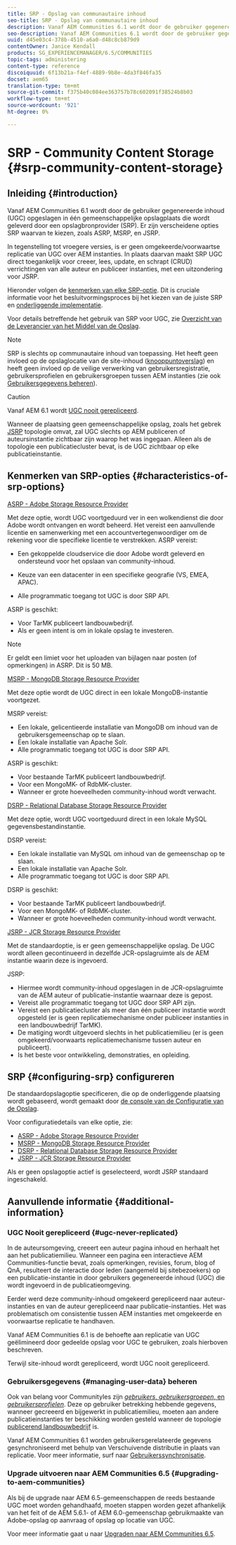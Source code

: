 ```yaml
---
title: SRP - Opslag van communautaire inhoud
seo-title: SRP - Opslag van communautaire inhoud
description: Vanaf AEM Communities 6.1 wordt door de gebruiker gegenereerde inhoud (UGC) opgeslagen in één gemeenschappelijke opslagplaats die wordt geleverd door een opslagprovider (SRP)
seo-description: Vanaf AEM Communities 6.1 wordt door de gebruiker gegenereerde inhoud (UGC) opgeslagen in één gemeenschappelijke opslagplaats die wordt geleverd door een opslagprovider (SRP)
uuid: d45e03c4-378b-4510-a6a0-d48c8cb879d9
contentOwner: Janice Kendall
products: SG_EXPERIENCEMANAGER/6.5/COMMUNITIES
topic-tags: administering
content-type: reference
discoiquuid: 6f13b21a-f4ef-4889-9b8e-4da3f846fa35
docset: aem65
translation-type: tm+mt
source-git-commit: f375b40c084ee363757b78c602091f38524b8b03
workflow-type: tm+mt
source-wordcount: '921'
ht-degree: 0%

---
```



# SRP - Community Content Storage {#srp-community-content-storage}

## Inleiding {#introduction}

Vanaf AEM Communities 6.1 wordt door de gebruiker gegenereerde inhoud (UGC) opgeslagen in één gemeenschappelijke opslagplaats die wordt geleverd door een opslagbronprovider (SRP). Er zijn verscheidene opties SRP waarvan te kiezen, zoals ASRP, MSRP, en JSRP.

In tegenstelling tot vroegere versies, is er geen omgekeerde/voorwaartse replicatie van UGC over AEM instanties. In plaats daarvan maakt SRP UGC direct toegankelijk voor creeer, lees, update, en schrapt (CRUD) verrichtingen van alle auteur en publiceer instanties, met een uitzondering voor JSRP.

Hieronder volgen de [kenmerken van elke SRP-optie](#characteristics-of-srp-options). Dit is cruciale informatie voor het besluitvormingsproces bij het kiezen van de juiste SRP en [onderliggende implementatie](/help/communities/topologies.md).

Voor details betreffende het gebruik van SRP voor UGC, zie [Overzicht van de Leverancier van het Middel van de Opslag](/help/communities/srp.md).

>[!NOTE]
>
>SRP is slechts op communautaire inhoud van toepassing. Het heeft geen invloed op de opslaglocatie van de site-inhoud ([knooppuntoverslag](/help/sites-deploying/data-store-config.md)) en heeft geen invloed op de veilige verwerking van gebruikersregistratie, gebruikersprofielen en gebruikersgroepen tussen AEM instanties (zie ook [Gebruikersgegevens beheren](#managing-user-data)).

>[!CAUTION]
>
>Vanaf AEM 6.1 wordt [UGC nooit gerepliceerd](#ugc-never-replicated).
>
>Wanneer de plaatsing geen gemeenschappelijke opslag, zoals het gebrek [JSRP](/help/communities/topologies.md#jsrp) topologie omvat, zal UGC slechts op AEM publiceren of auteursinstantie zichtbaar zijn waarop het was ingegaan. Alleen als de topologie een publicatiecluster bevat, is de UGC zichtbaar op elke publicatieinstantie.

## Kenmerken van SRP-opties {#characteristics-of-srp-options}

[ASRP - Adobe Storage Resource Provider](/help/communities/asrp.md)

Met deze optie, wordt UGC voortgeduurd ver in een wolkendienst die door Adobe wordt ontvangen en wordt beheerd. Het vereist een aanvullende licentie en samenwerking met een accountvertegenwoordiger om de rekening voor die specifieke licentie te verstrekken. ASRP vereist:

* Een gekoppelde cloudservice die door Adobe wordt geleverd en ondersteund voor het opslaan van community-inhoud.
* Keuze van een datacenter in een specifieke geografie (VS, EMEA, APAC).

* Alle programmatic toegang tot UGC is door SRP API.

ASRP is geschikt:

* Voor TarMK publiceert landbouwbedrijf.
* Als er geen intent is om in lokale opslag te investeren.

>[!NOTE]
>
>Er geldt een limiet voor het uploaden van bijlagen naar posten (of opmerkingen) in ASRP. Dit is 50 MB.

[MSRP - MongoDB Storage Resource Provider](/help/communities/msrp.md)

Met deze optie wordt de UGC direct in een lokale MongoDB-instantie voortgezet.

MSRP vereist:

* Een lokale, gelicentieerde installatie van MongoDB om inhoud van de gebruikersgemeenschap op te slaan.
* Een lokale installatie van Apache Solr.
* Alle programmatic toegang tot UGC is door SRP API.

ASRP is geschikt:

* Voor bestaande TarMK publiceert landbouwbedrijf.
* Voor een MongoMK- of RdbMK-cluster.
* Wanneer er grote hoeveelheden community-inhoud wordt verwacht.

[DSRP - Relational Database Storage Resource Provider](/help/communities/dsrp.md)

Met deze optie, wordt UGC voortgeduurd direct in een lokale MySQL gegevensbestandinstantie.

DSRP vereist:

* Een lokale installatie van MySQL om inhoud van de gemeenschap op te slaan.
* Een lokale installatie van Apache Solr.
* Alle programmatic toegang tot UGC is door SRP API.

DSRP is geschikt:

* Voor bestaande TarMK publiceert landbouwbedrijf.
* Voor een MongoMK- of RdbMK-cluster.
* Wanneer er grote hoeveelheden community-inhoud wordt verwacht.

[JSRP - JCR Storage Resource Provider](/help/communities/jsrp.md)

Met de standaardoptie, is er geen gemeenschappelijke opslag. De UGC wordt alleen gecontinueerd in dezelfde JCR-opslagruimte als de AEM instantie waarin deze is ingevoerd.

JSRP:

* Hiermee wordt community-inhoud opgeslagen in de JCR-opslagruimte van de AEM auteur of publicatie-instantie waarnaar deze is gepost.
* Vereist alle programmatic toegang tot UGC door SRP API zijn.
* Vereist een publicatiecluster als meer dan één publiceer instantie wordt opgesteld (er is geen replicatiemechanisme onder publiceer instanties in een landbouwbedrijf TarMK).
* De matiging wordt uitgevoerd slechts in het publicatiemilieu (er is geen omgekeerd/voorwaarts replicatiemechanisme tussen auteur en publiceert).
* Is het beste voor ontwikkeling, demonstraties, en opleiding.

## SRP {#configuring-srp} configureren

De standaardopslagoptie specificeren, die op de onderliggende plaatsing wordt gebaseerd, wordt gemaakt door [de console van de Configuratie van de Opslag](/help/communities/srp-config.md).

Voor configuratiedetails van elke optie, zie:

* [ASRP - Adobe Storage Resource Provider](/help/communities/asrp.md)
* [MSRP - MongoDB Storage Resource Provider](/help/communities/msrp.md)
* [DSRP - Relational Database Storage Resource Provider](/help/communities/dsrp.md)
* [JSRP - JCR Storage Resource Provider](/help/communities/jsrp.md)

Als er geen opslagoptie actief is geselecteerd, wordt JSRP standaard ingeschakeld.

## Aanvullende informatie {#additional-information}

### UGC Nooit gerepliceerd {#ugc-never-replicated}

In de auteursomgeving, creeert een auteur pagina inhoud en herhaalt het aan het publicatiemilieu. Wanneer een pagina een interactieve AEM Communities-functie bevat, zoals opmerkingen, revisies, forum, blog of QnA, resulteert de interactie door leden (aangemeld bij sitebezoekers) op een publicatie-instantie in door gebruikers gegenereerde inhoud (UGC) die wordt ingevoerd in de publicatieomgeving.

Eerder werd deze community-inhoud omgekeerd gerepliceerd naar auteur-instanties en van de auteur gerepliceerd naar publicatie-instanties. Het was problematisch om consistentie tussen AEM instanties met omgekeerde en voorwaartse replicatie te handhaven.

Vanaf AEM Communities 6.1 is de behoefte aan replicatie van UGC geëlimineerd door gedeelde opslag voor UGC te gebruiken, zoals hierboven beschreven.

Terwijl site-inhoud wordt gerepliceerd, wordt UGC nooit gerepliceerd.

### Gebruikersgegevens {#managing-user-data} beheren

Ook van belang voor CommunityIes zijn [*gebruikers*, *gebruikersgroepen*, en *gebruikersprofielen*](/help/communities/users.md). Deze op gebruiker betrekking hebbende gegevens, wanneer gecreeerd en bijgewerkt in publicatiemilieu, moeten aan andere publicatieinstanties ter beschikking worden gesteld wanneer de topologie [publicerend landbouwbedrijf](/help/sites-deploying/recommended-deploys.md#tarmk-farm) is.

Vanaf AEM Communities 6.1 worden gebruikersgerelateerde gegevens gesynchroniseerd met behulp van Verschuivende distributie in plaats van replicatie. Voor meer informatie, surf naar [Gebruikerssynchronisatie](/help/communities/sync.md).

### Upgrade uitvoeren naar AEM Communities 6.5 {#upgrading-to-aem-communities}

Als bij de upgrade naar AEM 6.5-gemeenschappen de reeds bestaande UGC moet worden gehandhaafd, moeten stappen worden gezet afhankelijk van het feit of de AEM 5.6.1- of AEM 6.0-gemeenschap gebruikmaakte van Adobe-opslag op aanvraag of opslag op locatie van UGC.

Voor meer informatie gaat u naar [Upgraden naar AEM Communities 6.5](/help/communities/upgrade.md).

